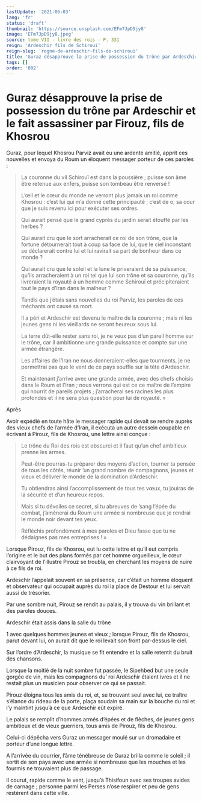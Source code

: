 ```yaml
---
lastUpdate: '2021-06-03'
lang: 'fr'
status: 'draft'
thumbnail: 'https://source.unsplash.com/EFm7JpD9jy8'
image: 'EFm7JpD9jy8.jpeg'
source: tome VII - livre des rois - P. 331
reign: 'Ardeschir fils de Schirouï'
reign-slug: 'regne-de-ardeschir-fils-de-schiroui'
title: 'Guraz désapprouve la prise de possession du trône par Ardeschir et le fait assassiner par Firouz, fils de Khosrou | Le Livre des Rois | Shâhnâmeh'
tags: []
order: '002'
---
```


<!-- LTeX: language=fr -->

# Guraz désapprouve la prise de possession du trône par Ardeschir et le fait assassiner par Firouz, fils de Khosrou

Guraz, pour lequel Khosrou Parviz avait eu une ardente amitié, apprit ces nouvelles et envoya du Roum un éloquent messager porteur de ces paroles :

> La couronne du vil Schirouï est dans la poussière ; puisse son âme être retenue aux enfers, puisse son tombeau être renversé !
>
> L’œil et le cœur du monde ne verront plus jamais un roi comme Khosrou : c’est lui qui m’a donné cette principauté ; c’est de o, sa cour que je suis revenu ici pour exécuter ses ordres.
>
> Qui aurait pensé que le grand cyprès du jardin serait étouffé par les herbes ?
>
> Qui aurait cru que le sort arracherait ce roi de son trône, que la fortune détournerait tout à coup sa face de lui, que le ciel inconstant se déclarerait contre lui et lui ravirait sa part de bonheur dans ce monde ?
>
> Qui aurait cru que le soleil et la lune le priveraient de sa puissance, qu’ils arracheraient à un roi tel que lui son trône et sa couronne, qu’ils livreraient la royauté à un homme comme Schirouï et précipiteraient tout le pays d’Iran dans le malheur ?
>
> Tandis que j’étais sans nouvelles du roi Parviz, les paroles de ces méchants ont causé sa mort.
>
> Il a péri et Ardeschir est devenu le maître de la couronne ; mais ni les jeunes gens ni les vieillards ne seront heureux sous lui.
>
> La terre dût-elle rester sans roi, je ne veux pas d’un pareil homme sur le trône, car il ambitionne une grande puissance et compte sur une armée étrangère.
>
> Les affaires de l’Iran ne nous donneraient-elles que tourments, je ne permettrai pas que le vent de ce pays souffle sur la tête d’Ardeschir.
>
> Et maintenant j’arrive avec une grande armée, avec des chefs choisis dans le Roum et l’Iran ; nous verrons qui est ce ce maître de l’empire qui nourrit de pareils projets ; j’arracherai ses racines les plus profondes et il ne sera plus question pour lui de royauté. »

Après

Avoir expédié en toute hâte le messager rapide qui devait se rendre auprès des vieux chefs de l’armée d’Iran, il exécuta un autre dessein coupable en écrivant à Pirouz, fils de Khosrou, une lettre ainsi conçue :

> Le trône du Roi des rois est obscurci et il faut qu’un chef ambitieux prenne les armes.
>
> Peut-être pourras-tu préparer des moyens d’action, tourner ta pensée de tous les côtés, réunir ’un grand nombre de compagnons, jeunes et vieux et délivrer le monde de la domination d’Ardeschir.
>
> Tu obtiendras ainsi l’accomplissement de tous tes vœux, tu jouiras de la sécurité et d’un heureux repos.
>
> Mais si tu dévoiles ce secret, si tu abreuves de ’sang l’épée du combat, j’amènerai du Roum une armée si nombreuse que je rendrai le monde noir devant tes yeux.
>
> Réfléchis profondément à mes paroles et Dieu fasse que tu ne dédaignes pas mes entreprises ! »

Lorsque Pirouz, fils de Khosrou, eut lu cette lettre et qu’il eut compris l’origine et le but des plans formés par cet homme orgueilleux, le cœur clairvoyant de l’illustre Pirouz se troubla, en cherchant les moyens de nuire à ce fils de roi.

Ardeschir l’appelait souvent en sa présence, car c’était un homme éloquent et observateur qui occupait auprès du roi la place de Destour et lui servait aussi de trésorier.

Par une sombre nuit, Pirouz se rendit au palais, il y trouva du vin brillant et des paroles douces.

Ardeschir était assis dans la salle du trône

1 avec quelques hommes jeunes et vieux ; lorsque Pirouz, fils de Khosrou, parut devant lui, on aurait dit que le roi levait son front par-dessus le ciel.

Sur l’ordre d’Ardeschir, la musique se fit entendre et la salle retentit du bruit des chansons.

Lorsque la moitié de la nuit sombre fut passée, le Sipehbed but une seule gorgée de vin, mais les compagnons du’ roi Ardeschir étaient ivres et il ne restait plus un musicien pour observer ce qui se passait.

Pirouz éloigna tous les amis du roi, et, se trouvant seul avec lui, ce traître s’élance du rideau de la porte, plaça soudain sa main sur la bouche du roi et l’y maintint jusqu’à ce que Ardeschir eût expiré.

Le palais se remplit d’hommes armés d’épées et de flèches, de jeunes gens ambitieux et de vieux guerriers, tous amis de Pirouz, fils de Khosrou.

Celui-ci dépêcha vers Guraz un messager moulé sur un dromadaire et porteur d’une longue lettre.

A l’arrivée du courrier, l’âme ténébreuse de Guraz brilla comme le soleil ; il sortit de son pays avec une armée si nombreuse que les mouches et les fourmis ne trouvaient plus de passage.

Il courut, rapide comme le vent, jusqu’à Thisifoun avec ses troupes avides de carnage ; personne parmi les Perses n’ose respirer et peu de gens restèrent dans cette ville.
